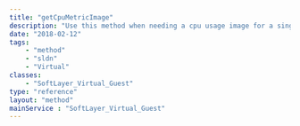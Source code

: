 ```yaml
---
title: "getCpuMetricImage"
description: "Use this method when needing a cpu usage image for a single guest.  It will gather the correct input parameters for the generic graphing utility automatically based on the snapshot specified. "
date: "2018-02-12"
tags:
    - "method"
    - "sldn"
    - "Virtual"
classes:
    - "SoftLayer_Virtual_Guest"
type: "reference"
layout: "method"
mainService : "SoftLayer_Virtual_Guest"
---
```

